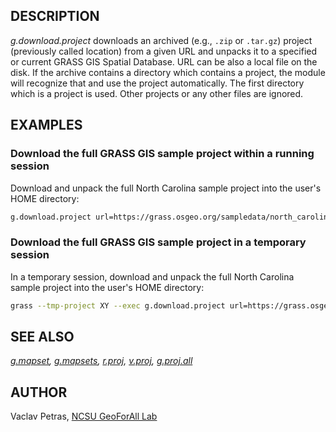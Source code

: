 ## DESCRIPTION

*g.download.project* downloads an archived (e.g., `.zip` or `.tar.gz`)
project (previously called location) from a given URL and unpacks it to
a specified or current GRASS GIS Spatial Database. URL can be also a
local file on the disk. If the archive contains a directory which
contains a project, the module will recognize that and use the project
automatically. The first directory which is a project is used. Other
projects or any other files are ignored.

## EXAMPLES

### Download the full GRASS GIS sample project within a running session

Download and unpack the full North Carolina sample project into the
user's HOME directory:

```bash
g.download.project url=https://grass.osgeo.org/sampledata/north_carolina/nc_spm_full_v2alpha2.tar.gz path=$HOME
```

### Download the full GRASS GIS sample project in a temporary session

In a temporary session, download and unpack the full North Carolina
sample project into the user's HOME directory:

```bash
grass --tmp-project XY --exec g.download.project url=https://grass.osgeo.org/sampledata/north_carolina/nc_spm_full_v2alpha2.tar.gz path=$HOME
```

## SEE ALSO

*[g.mapset](g.mapset.md), [g.mapsets](g.mapsets.md),
[r.proj](r.proj.md), [v.proj](v.proj.md), [g.proj.all](g.proj.all.md)*

## AUTHOR

Vaclav Petras, [NCSU GeoForAll
Lab](http://geospatial.ncsu.edu/geoforall/)
